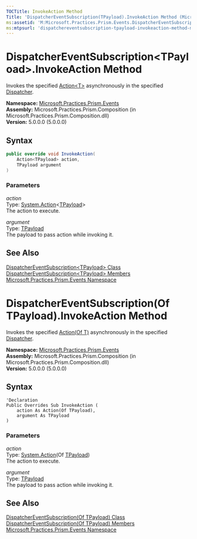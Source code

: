 ```yaml
---
TOCTitle: InvokeAction Method
Title: 'DispatcherEventSubscription(TPayload).InvokeAction Method (Microsoft.Practices.Prism.Events)'
ms:assetid: 'M:Microsoft.Practices.Prism.Events.DispatcherEventSubscription\`1.InvokeAction(System.Action{\`0},\`0)'
ms:mtpsurl: 'dispatchereventsubscription-tpayload-invokeaction-method-mspp-events.md'
---
```


# DispatcherEventSubscription&lt;TPayload&gt;.InvokeAction Method

Invokes the specified [Action&lt;T&gt;](http://msdn.microsoft.com/en-us/library/018hxwa8) asynchronously in the specified [Dispatcher](http://msdn.microsoft.com/en-us/library/ms615907).

**Namespace:** [Microsoft.Practices.Prism.Events](/patterns-practices/reference/mspp-events-namespace)<br/>
**Assembly:** Microsoft.Practices.Prism.Composition (in Microsoft.Practices.Prism.Composition.dll)<br/>
**Version:** 5.0.0.0 (5.0.0.0)

## Syntax

```C#
public override void InvokeAction(
	Action<TPayload> action,
	TPayload argument
)
```

### Parameters

*action*  
Type: [System.Action](http://msdn.microsoft.com/en-us/library/018hxwa8)&lt;[TPayload](/patterns-practices/reference/dispatchereventsubscription-tpayload-class-mspp-events)&gt;  
The action to execute.

*argument*  
Type: [TPayload](/patterns-practices/reference/dispatchereventsubscription-tpayload-class-mspp-events)  
The payload to pass action while invoking it.

## See Also

[DispatcherEventSubscription&lt;TPayload&gt; Class](/patterns-practices/reference/dispatchereventsubscription-tpayload-class-mspp-events)<br/>
[DispatcherEventSubscription&lt;TPayload&gt; Members](/patterns-practices/reference/dispatchereventsubscription-tpayload-members-mspp-events)<br/>
[Microsoft.Practices.Prism.Events Namespace](/patterns-practices/reference/mspp-events-namespace)<br/>

# DispatcherEventSubscription(Of TPayload).InvokeAction Method

Invokes the specified [Action(Of T)](http://msdn.microsoft.com/en-us/library/018hxwa8) asynchronously in the specified [Dispatcher](http://msdn.microsoft.com/en-us/library/ms615907).

**Namespace:** [Microsoft.Practices.Prism.Events](/patterns-practices/reference/mspp-events-namespace)<br/>
**Assembly:** Microsoft.Practices.Prism.Composition (in Microsoft.Practices.Prism.Composition.dll)<br/>
**Version:** 5.0.0.0 (5.0.0.0)

## Syntax

```VB
'Declaration
Public Overrides Sub InvokeAction ( 
	action As Action(Of TPayload),
	argument As TPayload
)
```

### Parameters

*action*  
Type: [System.Action](http://msdn.microsoft.com/en-us/library/018hxwa8)(Of [TPayload](/patterns-practices/reference/dispatchereventsubscription-tpayload-class-mspp-events))  
The action to execute.

*argument*  
Type: [TPayload](/patterns-practices/reference/dispatchereventsubscription-tpayload-class-mspp-events)  
The payload to pass action while invoking it.

## See Also

[DispatcherEventSubscription(Of TPayload) Class](/patterns-practices/reference/dispatchereventsubscription-tpayload-class-mspp-events)<br/>
[DispatcherEventSubscription(Of TPayload) Members](/patterns-practices/reference/dispatchereventsubscription-tpayload-members-mspp-events)<br/>
[Microsoft.Practices.Prism.Events Namespace](/patterns-practices/reference/mspp-events-namespace)<br/>
